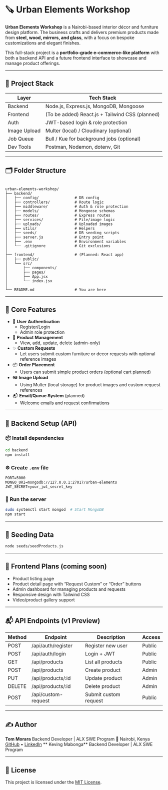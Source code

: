 # 🪚 Urban Elements Workshop

**Urban Elements Workshop** is a Nairobi-based interior décor and furniture design platform. The business crafts and delivers premium products made from **steel, wood, mirrors, and glass**, with a focus on bespoke customizations and elegant finishes.

This full-stack project is a **portfolio-grade e-commerce-like platform** with both a backend API and a future frontend interface to showcase and manage product offerings.

---

## 🔧 Project Stack

| Layer      | Tech Stack                                     |
|------------|------------------------------------------------|
| Backend    | Node.js, Express.js, MongoDB, Mongoose         |
| Frontend   | (To be added) React.js + Tailwind CSS (planned)|
| Auth       | JWT-based login & role protection              |
| Image Upload | Multer (local) / Cloudinary (optional)      |
| Job Queue  | Bull / Kue for background jobs (optional)      |
| Dev Tools  | Postman, Nodemon, dotenv, Git                  |

---

## 🗂️ Folder Structure

```

urban-elements-workshop/
├── backend/
│   ├── config/                # DB config
│   ├── controllers/           # Route logic
│   ├── middleware/            # Auth & role protection
│   ├── models/                # Mongoose schemas
│   ├── routes/                # Express routes
│   ├── services/              # File/image logic
│   ├── uploads/               # Uploaded images
│   ├── utils/                 # Helpers
│   ├── seeds/                 # DB seeding scripts
│   ├── server.js              # Entry point
│   ├── .env                   # Environment variables
│   └── .gitignore             # Git exclusions
│
├── frontend/                  # (Planned: React app)
│   ├── public/
│   └── src/
│       ├── components/
│       ├── pages/
│       ├── App.jsx
│       └── index.jsx
│
└── README.md                  # You are here

````

---

## 🌟 Core Features

- 🔐 **User Authentication**
  - Register/Login
  - Admin role protection
- 🛒 **Product Management**
  - View, add, update, delete (admin-only)
- ✨ **Custom Requests**
  - Let users submit custom furniture or decor requests with optional reference images
- 📦 **Order Placement**
  - Users can submit simple product orders (optional cart planned)
- 🖼️ **Image Upload**
  - Using Multer (local storage) for product images and custom request references
- 📬 **Email/Queue System** (planned)
  - Welcome emails and request confirmations

---

## 🧪 Backend Setup (API)

### 📦 Install dependencies

```bash
cd backend
npm install
````

### ⚙️ Create `.env` file

```env
PORT=5000
MONGO_URI=mongodb://127.0.0.1:27017/urban-elements
JWT_SECRET=your_jwt_secret_key
```

### 🚀 Run the server

```bash
sudo systemctl start mongod  # Start MongoDB
npm start
```

---

## 🌱 Seeding Data

```bash
node seeds/seedProducts.js
```

---

## 🔮 Frontend Plans (coming soon)

* Product listing page
* Product detail page with “Request Custom” or “Order” buttons
* Admin dashboard for managing products and requests
* Responsive design with Tailwind CSS
* Video/product gallery support

---

## 📬 API Endpoints (v1 Preview)

| Method | Endpoint            | Description           | Access |
| ------ | ------------------- | --------------------- | ------ |
| POST   | /api/auth/register  | Register new user     | Public |
| POST   | /api/auth/login     | Login + JWT           | Public |
| GET    | /api/products       | List all products     | Public |
| POST   | /api/products       | Create product        | Admin  |
| PUT    | /api/products/\:id  | Update product        | Admin  |
| DELETE | /api/products/\:id  | Delete product        | Admin  |
| POST   | /api/custom-request | Submit custom request | Public |

---

## ✍️ Author

**Tom Morara**
Backend Developer | ALX SWE Program
📍 Nairobi, Kenya
[GitHub](https://github.com/tommorara) • [LinkedIn](https://linkedin.com/in/tom-nyabuto)
** Keving Mabonga**
Backend Developer | ALX SWE Program

---

## 📄 License

This project is licensed under the [MIT License](LICENSE).

````
